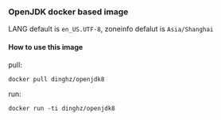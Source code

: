 ### OpenJDK docker based image
LANG default is `en_US.UTF-8`, zoneinfo defalut is `Asia/Shanghai`

#### How to use this image
pull:
```
docker pull dinghz/openjdk8
```
run:
```
docker run -ti dinghz/openjdk8
```

